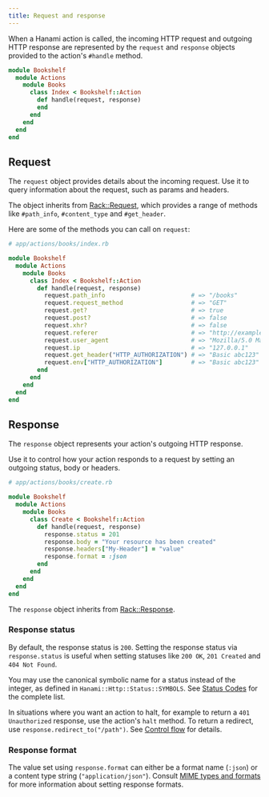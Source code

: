 ```yaml
---
title: Request and response
---
```


When a Hanami action is called, the incoming HTTP request and outgoing HTTP response are represented by the `request` and `response` objects provided to the action's `#handle` method.

```ruby
module Bookshelf
  module Actions
    module Books
      class Index < Bookshelf::Action
        def handle(request, response)
        end
      end
    end
  end
end
```

## Request

The `request` object provides details about the incoming request. Use it to query information about the request, such as params and headers.

The object inherits from [Rack::Request](https://www.rubydoc.info/gems/rack/Rack/Request), which provides a range of methods like `#path_info`, `#content_type` and `#get_header`.

Here are some of the methods you can call on `request`:

```ruby
# app/actions/books/index.rb

module Bookshelf
  module Actions
    module Books
      class Index < Bookshelf::Action
        def handle(request, response)
          request.path_info                        # => "/books"
          request.request_method                   # => "GET"
          request.get?                             # => true
          request.post?                            # => false
          request.xhr?                             # => false
          request.referer                          # => "http://example.com/"
          request.user_agent                       # => "Mozilla/5.0 Macintosh; ..."
          request.ip                               # => "127.0.0.1"
          request.get_header("HTTP_AUTHORIZATION") # => "Basic abc123"
          request.env["HTTP_AUTHORIZATION"]        # => "Basic abc123"
        end
      end
    end
  end
end
```

## Response

The `response` object represents your action's outgoing HTTP response.

Use it to control how your action responds to a request by setting an outgoing status, body or headers.

```ruby
# app/actions/books/create.rb

module Bookshelf
  module Actions
    module Books
      class Create < Bookshelf::Action
        def handle(request, response)
          response.status = 201
          response.body = "Your resource has been created"
          response.headers["My-Header"] = "value"
          response.format = :json
        end
      end
    end
  end
end
```

The `response` object inherits from [Rack::Response](https://www.rubydoc.info/gems/rack/Rack/Response).

### Response status

By default, the response status is `200`. Setting the response status via `response.status` is useful when setting statuses like `200 OK`, `201 Created` and `404 Not Found`.

You may use the canonical symbolic name for a status instead of the integer, as defined in
`Hanami::Http::Status::SYMBOLS`. See [Status Codes](/v2.2/actions/status-codes/) for the complete list.

In situations where you want an action to halt, for example to return a `401 Unauthorized` response, use the action's `halt` method. To return a redirect, use `response.redirect_to("/path")`. See [Control flow](/v2.2/actions/control-flow/) for details.

### Response format

The value set using `response.format` can either be a format name (`:json`) or a content type string (`"application/json"`). Consult [MIME types and formats](/v2.2/actions/formats-and-mime-types/) for more information about setting response formats.
